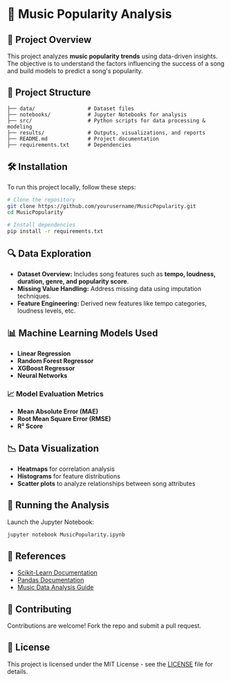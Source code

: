 # 🎵 Music Popularity Analysis

## 📌 Project Overview

This project analyzes **music popularity trends** using data-driven insights. The objective is to understand the factors influencing the success of a song and build models to predict a song's popularity.

## 📂 Project Structure

```
├── data/                 # Dataset files
├── notebooks/            # Jupyter Notebooks for analysis
├── src/                  # Python scripts for data processing & modeling
├── results/              # Outputs, visualizations, and reports
├── README.md             # Project documentation
├── requirements.txt      # Dependencies
```

## 🛠️ Installation

To run this project locally, follow these steps:

```bash
# Clone the repository
git clone https://github.com/yourusername/MusicPopularity.git
cd MusicPopularity

# Install dependencies
pip install -r requirements.txt
```

## 🔍 Data Exploration

- **Dataset Overview:** Includes song features such as **tempo, loudness, duration, genre, and popularity score**.
- **Missing Value Handling:** Address missing data using imputation techniques.
- **Feature Engineering:** Derived new features like tempo categories, loudness levels, etc.

## 📊 Machine Learning Models Used

- **Linear Regression**
- **Random Forest Regressor**
- **XGBoost Regressor**
- **Neural Networks**

### 📈 Model Evaluation Metrics

- **Mean Absolute Error (MAE)**
- **Root Mean Square Error (RMSE)**
- **R² Score**

## 📉 Data Visualization

- **Heatmaps** for correlation analysis
- **Histograms** for feature distributions
- **Scatter plots** to analyze relationships between song attributes

## 🚀 Running the Analysis

Launch the Jupyter Notebook:

```bash
jupyter notebook MusicPopularity.ipynb
```

## 🔗 References

- [Scikit-Learn Documentation](https://scikit-learn.org/stable/)
- [Pandas Documentation](https://pandas.pydata.org/docs/)
- [Music Data Analysis Guide](https://towardsdatascience.com/music-data-analysis-guide)

## 🤝 Contributing

Contributions are welcome! Fork the repo and submit a pull request.

## 📜 License

This project is licensed under the MIT License - see the [LICENSE](LICENSE) file for details.
